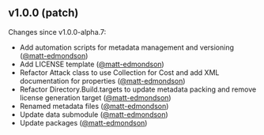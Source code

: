 ## v1.0.0 (patch)

Changes since v1.0.0-alpha.7:

- Add automation scripts for metadata management and versioning ([@matt-edmondson](https://github.com/matt-edmondson))
- Add LICENSE template ([@matt-edmondson](https://github.com/matt-edmondson))
- Refactor Attack class to use Collection for Cost and add XML documentation for properties ([@matt-edmondson](https://github.com/matt-edmondson))
- Refactor Directory.Build.targets to update metadata packing and remove license generation target ([@matt-edmondson](https://github.com/matt-edmondson))
- Renamed metadata files ([@matt-edmondson](https://github.com/matt-edmondson))
- Update data submodule ([@matt-edmondson](https://github.com/matt-edmondson))
- Update packages ([@matt-edmondson](https://github.com/matt-edmondson))


